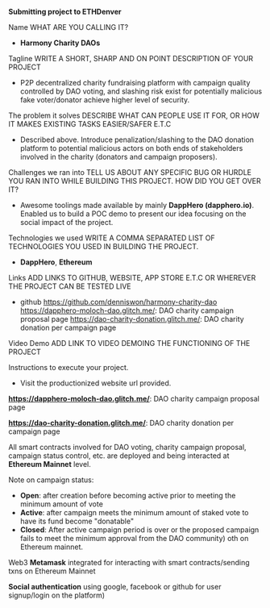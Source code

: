 **Submitting project to ETHDenver**
 
Name
WHAT ARE YOU CALLING IT?
 
- **Harmony Charity DAOs**
 
Tagline
WRITE A SHORT, SHARP AND ON POINT DESCRIPTION OF YOUR PROJECT


- P2P decentralized charity fundraising platform with campaign quality controlled by DAO voting, and slashing risk exist for potentially malicious fake voter/donator achieve higher level of security.
 
The problem it solves
DESCRIBE WHAT CAN PEOPLE USE IT FOR, OR HOW IT MAKES EXISTING TASKS EASIER/SAFER E.T.C
 
- Described above. Introduce penalization/slashing to the DAO donation platform to potential malicious actors on both ends of stakeholders involved in the charity (donators and campaign proposers).
 
Challenges we ran into
TELL US ABOUT ANY SPECIFIC BUG OR HURDLE YOU RAN INTO WHILE BUILDING THIS PROJECT. HOW DID YOU GET OVER IT?
 
- Awesome toolings made available by mainly **DappHero (dapphero.io)**. Enabled us to build a POC demo to present our idea focusing on the social impact of the project.
 
Technologies we used
WRITE A COMMA SEPARATED LIST OF TECHNOLOGIES YOU USED IN BUILDING THE PROJECT.
 
- **DappHero**, **Ethereum**

Links
ADD LINKS TO GITHUB, WEBSITE, APP STORE E.T.C OR WHEREVER THE PROJECT CAN BE TESTED LIVE
 
- github https://github.com/denniswon/harmony-charity-dao
https://dapphero-moloch-dao.glitch.me/: DAO charity campaign proposal page
https://dao-charity-donation.glitch.me/: DAO charity donation per campaign page

Video Demo
ADD LINK TO VIDEO DEMOING THE FUNCTIONING OF THE PROJECT

Instructions to execute your project.

- Visit the productionized website url provided.

**https://dapphero-moloch-dao.glitch.me/**: DAO charity campaign proposal page

**https://dao-charity-donation.glitch.me/**: DAO charity donation per campaign page

All smart contracts involved for DAO voting, charity campaign proposal, campaign status control, etc. are deployed and being interacted at **Ethereum Mainnet** level.

Note on campaign status:
- **Open**: after creation before becoming active prior to meeting the minimum amount of vote
- **Active**: after campaign meets the minimum amount of staked vote to have its fund become "donatable"
- **Closed**: After active campaign period is over or the proposed campaign fails to meet the minimum approval from the DAO community) oth on Ethereum mainnet.

Web3 **Metamask** integrated for interacting with smart contracts/sending txns on Ethereum Mainnet

**Social authentication** using google, facebook or github for user signup/login on the platform)

